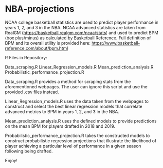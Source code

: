 # NBA-projections
NCAA college basketball statistics are used to predict player performance in years 1, 2, and 3 in the NBA.
NCAA advanced statistics are taken from RealGM (https://basketball.realgm.com/ncaa/stats) and used to predict BPM 
(box plus/minus) as calculated by Basketball Reference. Full definition of BPM and its overall utility is provided here: 
https://www.basketball-reference.com/about/bpm.html

R Files in Repository:

Data_scraping.R
Linear_Regression_models.R
Mean_prediction_analysis.R
Probabilistic_performance_projection.R

Data_scraping.R provides a method for scraping stats from the aforementioned webpages. The user can ignore this script and use
the provided .csv files instead.

Linear_Regression_models.R uses the data taken from the webpages to construct and select the best linear regression models that
correlate advanced metrics to BPM in years 1, 2, and 3 in the NBA.

Mean_prediction_analysis.R uses the defined models to provide predictions on the mean BPM for players drafted in 2018 and 2019.

Probabilistic_performance_projection.R takes the constructed models to construct probabilistic regression projections that illustrate
the likelihood of player achieving a particular level of performance in a given season following being drafted.

Enjoy!
